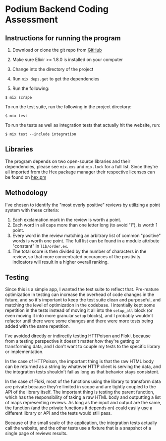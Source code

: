 # Podium Backend Coding Assessment

## Instructions for running the program

1. Download or clone the git repo from [GitHub](https://github.com/podium-eng-recruiting/backend-coding-assessment-damonvjanis-1298)
   
2. Make sure Elixir >= 1.8.0 is installed on your computer

3. Change into the directory of the project

4. Run `mix deps.get` to get the dependencies
   
5. Run the following:

```
$ mix scrape
```

To run the test suite, run the following in the project directory:

```
$ mix test
```

To run the tests as well as integration tests that actually hit the website, run:

```
$ mix test --include integration
```

## Libraries

The program depends on two open-source libraries and their dependencies, please see `mix.exs` and `mix.lock` for a full list. Since they're all imported from the Hex package manager their respective licenses can be found on [hex.pm](hex.pm)

## Methodology

I've chosen to identify the "most overly positive" reviews by utilizing a point system with these criteria:

1. Each exclamation mark in the review is worth a point.
2. Each word in all caps more than one letter long (to avoid "I"), is worth 1 point.
3. Every word in the review matching an arbitrary list of common "positive" words is worth one point. The full list can be found in a module attribute "constant" in `lib/order.ex`.
4. The total score is then divided by the number of characters in the review, so that more concentrated occurances of the positivity indicators will result in a higher overall ranking.

## Testing

Since this is a simple app, I wanted the test suite to reflect that. Pre-mature optimization in testing can increase the overhead of code changes in the future, and so it's important to keep the test suite clean and purposeful, and matching the level of optimization in the codebase. I intentially kept some repetition in the tests instead of moving it all into the `setup_all` block (or even moving it into more granular `setup` blocks), and I probably wouldn't refactor until there were some changes and there were more tests being added with the same repetition. 

I've avoided directly or indirectly testing HTTPoison and Floki, because from a testing perspective it doesn't matter *how* they're getting or transforming data, and I don't want to couple my tests to the specific library or implementation.

In the case of HTTPoison, the important thing is that the raw HTML body can be returned as a string by whatever HTTP client is serving the data, and the integration tests shouldn't fail as long as that behavior stays consistent.

In the case of Floki, most of the functions using the library to transform data are private because they're limited in scope and are tightly coupled to the API of the library itself. The important thing is testing the parent function, which has the responsibility of taking a raw HTML body and outputting a list of maps representing reviews. As long as the input and output are the same, the function (and the private functions it depends on) could easily use a different library or API and the tests would still pass.

Because of the small scale of the application, the integration tests actually call the website, and the other tests use a fixture that is a snapshot of a single page of reviews results.